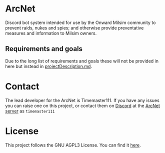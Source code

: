 # ArcNet
 Discord bot system intended for use by the Onward Milsim community to prevent raids, nukes and spies; and otherwise provide preventative measures and information to Milsim owners.

## Requirements and goals
Due to the long list of requirements and goals these will not be provided in here but instead in [projectDescription.md](./projectDescription.md).

# Contact
The lead developer for the ArcNet is Timemaster111. If you have any issues you can raise one on this project, or contact them on [Discord](https://www.discord.com) at the [ArcNet server](tbd) as `timemaster111`

# License
This project follows the GNU AGPL3 License. You can find it [here](./LICENSE).